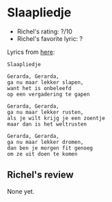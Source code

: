 # Slaapliedje

 * Richel's rating: ?/10
 * Richel's favorite lyric: ?

Lyrics from [here](https://github.com/richelbilderbeek/music/blob/master/Slaapliedje.md):

```
Slaapliedje

Gerarda, Gerarda,
ga nu maar lekker slapen,
want het is onbeleefd 
op een vergadering te gapen

Gerarda, Gerarda,
ga nu maar lekker rusten,
als je wilt krijg je een zoentje
maar dan is het weltrusten

Gerarda, Gerarda,
ga nu maar lekker dromen,
dan ben je morgen fit genoeg 
om ze uit doen te komen
```

## Richel's review

None yet.
